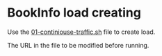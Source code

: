 # BookInfo load creating 

Use the [01-continiouse-traffic.sh](./01-continiouse-traffic.sh) file to create load.

The URL in the file to be modified before running.
